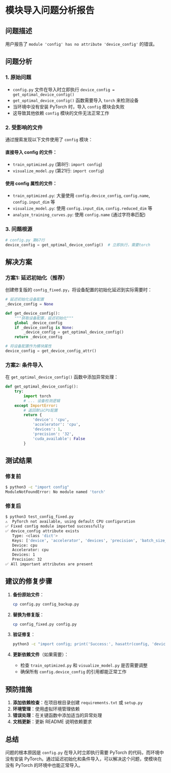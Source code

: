 # 模块导入问题分析报告

## 问题描述
用户报告了 `module 'config' has no attribute 'device_config'` 的错误。

## 问题分析

### 1. 原始问题
- `config.py` 文件在导入时立即执行 `device_config = get_optimal_device_config()`
- `get_optimal_device_config()` 函数需要导入 `torch` 来检测设备
- 当环境中没有安装 PyTorch 时，导入 `config` 模块会失败
- 这导致其他依赖 `config` 模块的文件无法正常工作

### 2. 受影响的文件
通过搜索发现以下文件使用了 `config` 模块：

#### 直接导入 config 的文件：
- `train_optimized.py` (第8行: `import config`)
- `visualize_model.py` (第21行: `import config`)

#### 使用 config 属性的文件：
- `train_optimized.py`: 大量使用 `config.device_config`, `config.name`, `config.input_dim` 等
- `visualize_model.py`: 使用 `config.input_dim`, `config.reduced_dim` 等
- `analyze_training_curves.py`: 使用 `config.name` (通过字符串匹配)

### 3. 问题根源
```python
# config.py 第67行
device_config = get_optimal_device_config()  # 立即执行，需要torch
```

## 解决方案

### 方案1: 延迟初始化（推荐）
创建修复版的 `config_fixed.py`，将设备配置的初始化延迟到实际需要时：

```python
# 延迟初始化设备配置
_device_config = None

def get_device_config():
    """获取设备配置，延迟初始化"""
    global _device_config
    if _device_config is None:
        _device_config = get_optimal_device_config()
    return _device_config

# 将设备配置作为模块属性
device_config = get_device_config_attr()
```

### 方案2: 条件导入
在 `get_optimal_device_config()` 函数中添加异常处理：

```python
def get_optimal_device_config():
    try:
        import torch
        # ... 设备检测逻辑
    except ImportError:
        # 返回默认CPU配置
        return {
            'device': 'cpu',
            'accelerator': 'cpu',
            'devices': 1,
            'precision': '32',
            'cuda_available': False
        }
```

## 测试结果

### 修复前
```bash
$ python3 -c "import config"
ModuleNotFoundError: No module named 'torch'
```

### 修复后
```bash
$ python3 test_config_fixed.py
⚠️  PyTorch not available, using default CPU configuration
✅ Fixed config module imported successfully
✅ device_config attribute exists
   Type: <class 'dict'>
   Keys: ['device', 'accelerator', 'devices', 'precision', 'batch_size_recommendation', 'cuda_available']
   Device: cpu
   Accelerator: cpu
   Devices: 1
   Precision: 32
✅ All important attributes are present
```

## 建议的修复步骤

1. **备份原始文件**：
   ```bash
   cp config.py config_backup.py
   ```

2. **替换为修复版**：
   ```bash
   cp config_fixed.py config.py
   ```

3. **验证修复**：
   ```bash
   python3 -c "import config; print('Success:', hasattr(config, 'device_config'))"
   ```

4. **更新依赖文件**（如果需要）：
   - 检查 `train_optimized.py` 和 `visualize_model.py` 是否需要调整
   - 确保所有 `config.device_config` 的引用都能正常工作

## 预防措施

1. **添加依赖检查**：在项目根目录创建 `requirements.txt` 或 `setup.py`
2. **环境管理**：使用虚拟环境管理依赖
3. **错误处理**：在关键函数中添加适当的异常处理
4. **文档更新**：更新 README 说明依赖要求

## 总结

问题的根本原因是 `config.py` 在导入时立即执行需要 PyTorch 的代码，而环境中没有安装 PyTorch。通过延迟初始化和条件导入，可以解决这个问题，使模块在没有 PyTorch 的环境中也能正常导入。